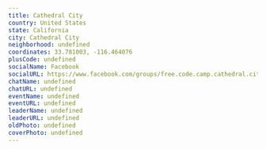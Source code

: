 ```yaml
---
title: Cathedral City
country: United States
state: California
city: Cathedral City
neighborhood: undefined
coordinates: 33.781003, -116.464076
plusCode: undefined
socialName: Facebook
socialURL: https://www.facebook.com/groups/free.code.camp.cathedral.city
chatName: undefined
chatURL: undefined
eventName: undefined
eventURL: undefined
leaderName: undefined
leaderURL: undefined
oldPhoto: undefined
coverPhoto: undefined
---
```

